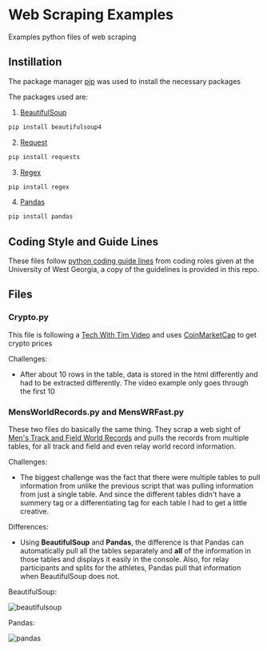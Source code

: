 # Web Scraping Examples

Examples python files of web scraping

## Instillation

The package manager [pip](https://pip.pypa.io/en/stable/) was used to install the necessary packages

The packages used are:

1. [BeautifulSoup](https://www.crummy.com/software/BeautifulSoup/bs4/doc/)

```bash
pip install beautifulsoup4
```

2. [Request](https://pypi.org/project/requests/)

```bash
pip install requests
```

3. [Regex](https://pypi.org/project/regex/)

```bash
pip install regex
```

4. [Pandas](https://pandas.pydata.org/)
```bash
pip install pandas
```

## Coding Style and Guide Lines

These files follow [python coding guide lines](https://github.com/davidreklaw/PythonProjects/blob/main/UWG_Python_Style_Guide.txt) from coding roles given at the University of West Georgia, a copy of the guidelines is provided in this repo.

## Files

### Crypto.py

This file is following a [Tech With Tim Video](https://www.youtube.com/watch?v=lC6mucyD17k&t=517s) and uses [CoinMarketCap](https://coinmarketcap.com/) to get crypto prices

Challenges:
- After about 10 rows in the table, data is stored in the html differently and had to be extracted differently. The video example only goes through the first 10

### MensWorldRecords.py and MensWRFast.py

These two files do basically the same thing. They scrap a web sight of [Men's Track and Field World Records](https://trackandfieldnews.com/records/mens-world-records/) and pulls the records from multiple tables, for all track and field and even relay world record information. 

Challenges:
- The biggest challenge was the fact that there were multiple tables to pull information from unlike the previous script that was pulling information from just a single table. And since the different tables didn't have a summery tag or a differentiating tag for each table I had to get a little creative. 

Differences:
- Using **BeautifulSoup** and **Pandas**, the difference is that Pandas can automatically pull all the tables separately and **all** of the information in those tables and displays it easily in the console. Also, for relay participants and splits for the athletes, Pandas pull that information when BeautifulSoup does not.

BeautifulSoup:

![beautifulsoup](https://user-images.githubusercontent.com/95205242/189502266-63438019-116d-4a93-b6c6-dd3dd8f301fb.jpg)

Pandas:

![pandas](https://user-images.githubusercontent.com/95205242/189502269-fd29eec7-2a27-4738-94df-153edd0b6961.jpg)

